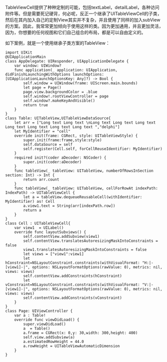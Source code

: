 TableViewCell提供了种种定制的可能，包括textLabel，detailLabel，各种访问附件等。但是需要死记硬背，何必呢，反正一个继承了UITableViewCell的子类，然后在其内加入自己的定制View其实并不复杂，并且使用了同样的加入subView的方案。因此，我常常更加倾向于使用这样的类。因为更加通用，并且更加灵活，因为，你想要的任何视图和它们自己组合的布局，都是可以自由定义的。

如下案例，就是一个使用继承子类方案的TableView：

    import UIKit
    @UIApplicationMain
    class AppDelegate: UIResponder, UIApplicationDelegate {
        var window: UIWindow?
        func application(_ application: UIApplication, didFinishLaunchingWithOptions launchOptions: [UIApplicationLaunchOptionsKey: Any]?) -> Bool {
            self.window = UIWindow(frame: UIScreen.main.bounds)
            let page = Page()
            page.view.backgroundColor = .blue
            self.window!.rootViewController = page
            self.window?.makeKeyAndVisible()
            return true
        }
    }
    class Table: UITableView,UITableViewDataSource{
        let arr = ["Long text Long text \nLong text Long text Long text Long text Long text Long text Long text ","delphi"]
        let MyIdentifier = "cell"
        override init(frame: CGRect, style: UITableViewStyle) {
            super.init(frame:frame,style:style)
            self.dataSource = self
            self.register(Cell.self, forCellReuseIdentifier: MyIdentifier)
        }
        required init?(coder aDecoder: NSCoder) {
            super.init(coder:aDecoder)
        }
        func tableView(_ tableView: UITableView, numberOfRowsInSection section: Int) -> Int {
            return arr.count
        }
        func tableView(_ tableView: UITableView, cellForRowAt indexPath: IndexPath) -> UITableViewCell {
            let a = tableView.dequeueReusableCell(withIdentifier: MyIdentifier) as! Cell
            a.view1.text = String(arr[indexPath.row])
            return a
        }
    }
    class Cell : UITableViewCell{
        var view1  = UILabel()
        override func layoutSubviews() {
            self.contentView.addSubview(view1)
            self.contentView.translatesAutoresizingMaskIntoConstraints = false
            view1.translatesAutoresizingMaskIntoConstraints = false
            let views = ["view1":view1]
            let hConstraint=NSLayoutConstraint.constraints(withVisualFormat: "H:|-[view1]-|", options: NSLayoutFormatOptions(rawValue: 0), metrics: nil, views: views)
            self.contentView.addConstraints(hConstraint)
            let vConstraint=NSLayoutConstraint.constraints(withVisualFormat: "V:|-[view1]-|", options: NSLayoutFormatOptions(rawValue: 0), metrics: nil, views: views)
            self.contentView.addConstraints(vConstraint)
        }
    }
    class Page: UIViewController {
        var a : Table!
        override func viewDidLoad() {
            super.viewDidLoad()
            a  = Table()
            a.frame = CGRect(x: 0,y: 30,width: 300,height: 400)
            self.view.addSubview(a)
            a.estimatedRowHeight = 44.0
            a.rowHeight = UITableViewAutomaticDimension
        }
    }